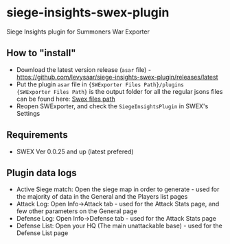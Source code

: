 # siege-insights-swex-plugin
Siege Insights plugin for Summoners War Exporter

## How to "install"
- Download the latest version release (`asar` file) - https://github.com/levysaar/siege-insights-swex-plugin/releases/latest
- Put the plugin `asar` file in `{SWExporter Files Path}/plugins`  
`{SWExporter Files Path}` is the output folder for all the regular jsons files  
can be found here: [Swex files path](https://i.imgur.com/V52VLlg.png)
- Reopen SWExporter, and check the `SiegeInsightsPlugin` in SWEX's Settings

## Requirements
- SWEX Ver 0.0.25 and up (latest prefered)

## Plugin data logs
- Active Siege match: Open the siege map in order to generate - used for the majority of data in the General and the Players list pages
- Attack Log: Open Info->Attack tab - used for the Attack Stats page, and few other parameters on the General page
- Defense Log: Open Info->Defense tab - used for the Attack Stats page
- Defense List: Open your HQ (The main unattackable base) - used for the Defense List page

